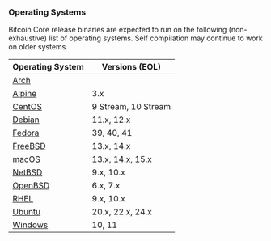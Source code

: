 ### Operating Systems

Bitcoin Core release binaries are expected to run on the following (non-exhaustive) list of operating systems.
Self compilation may continue to work on older systems.

| Operating System | Versions (EOL) |
| --- | --- |
| [Arch](https://www.archlinux.org) | |
| [Alpine](https://alpinelinux.org) | 3.x |
| [CentOS](https://www.centos.org) | 9 Stream, 10 Stream |
| [Debian](https://wiki.debian.org/DebianReleases#Production_Releases) | 11.x, 12.x |
| [Fedora](https://docs.fedoraproject.org/en-US/releases/) | 39, 40, 41 |
| [FreeBSD](https://www.freebsd.org/security/#sup) | 13.x, 14.x |
| [macOS](https://www.apple.com/au/macos) | 13.x, 14.x, 15.x |
| [NetBSD](https://www.netbsd.org) | 9.x, 10.x |
| [OpenBSD](https://www.openbsd.org) | 6.x, 7.x |
| [RHEL](https://www.redhat.com/en/technologies/linux-platforms/enterprise-linux) | 9.x, 10.x |
| [Ubuntu](https://ubuntu.com/about/release-cycle) | 20.x, 22.x, 24.x |
| [Windows](https://developer.microsoft.com/en-us/microsoft-edge/tools/vms) | 10, 11 |
